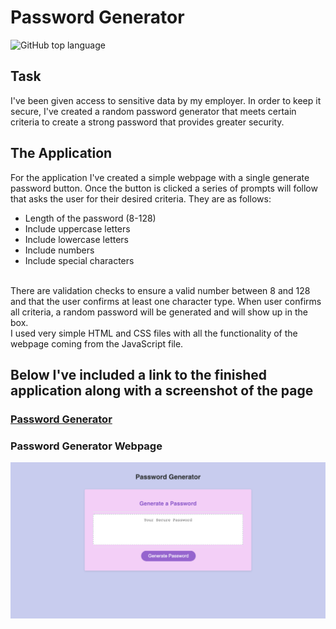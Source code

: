 # Password Generator
![GitHub top language](https://img.shields.io/github/languages/top/israel-molestina/password-generator)

## Task
I've been given access to sensitive data by my employer. In order to keep it secure, I've created a random password generator that meets certain criteria to create a strong password that provides greater security. 

## The Application
For the application I've created a simple webpage with a single generate password button. Once the button is clicked a series of prompts will follow that asks the user for their desired criteria. They are as follows:
* Length of the password (8-128)
* Include uppercase letters
* Include lowercase letters
* Include numbers
* Include special characters 
<br> 
There are validation checks to ensure a valid number between 8 and 128 and that the user confirms at least one character type.
When user confirms all criteria, a random password will be generated and will show up in the box.  
<br>
I used very simple HTML and CSS files with all the functionality of the webpage coming from the JavaScript file.

## Below I've included a link to the finished application along with a screenshot of the page

### [Password Generator](https://israel-molestina.github.io/password-generator/)

### Password Generator Webpage
![screengrab of webpage](assets/pics/webpage-screenshot.png)
